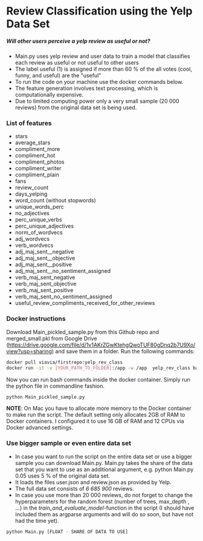 # Review Classification using the Yelp Data Set
##### Will other users perceive a yelp review as useful or not?
- Main.py uses yelp review and user data to train a model that classifies each review as useful or not useful to other users
- The label useful (1) is assigned if more than 60 % of the all votes (cool, funny, and useful) are the "useful"
- To run the code on your machine use the docker commands below.
- The feature generation involves text processing, which is computationally expensive.
- Due to limited computing power only a very small sample (20 000 reviews) from the original data set is being used.


### List of features

- stars
- average_stars
- compliment_more
- compliment_hot
- compliment_photos
- compliment_writer
- compliment_plain
- fans
- review_count
- days_yelping
- word_count (without stopwords)
- unique_words_perc
- no_adjectives
- perc_unique_verbs
- perc_unique_adjectives
- norm_of_wordvecs
- adj_wordvecs
- verb_wordvecs
- adj_maj_sent__negative
- adj_maj_sent__objective
- adj_maj_sent__positive
- adj_maj_sent__no_sentiment_assigned
- verb_maj_sent_negative
- verb_maj_sent_objective
- verb_maj_sent_positive
- verb_maj_sent_no_sentiment_assigned
- useful_review_compliments_received_for_other_reviews
                       

### Docker instructions

Download Main_pickled_sample.py from this Github repo and merged_small.pkl from Google Drive (https://drive.google.com/file/d/1v1AKrZGwKtehgQwoTUF80gDnq2b7U9Xo/view?usp=sharing) and save them in a folder. Run the following commands:

```sh
docker pull viavia/firstrepo:yelp_rev_class
docker run -it -v [YOUR_PATH_TO_FOLDER]:/app -w /app  yelp_rev_class bash
```
Now you can run bash commands inside the docker container. Simply run the python file in commandline fashion.

```sh
python Main_pickled_sample.py
```

**NOTE**: On Mac you have to allocate more memory to the Docker container to make run the script. The default setting only allocates 2GB of RAM to Docker containers. I configured it to use 16 GB of RAM and 12 CPUs via Docker advanced settings.

### Use bigger sample or even entire data set

- In case you want to run the script on the entire data set or use a bigger sample you can download Main.py. Main.py takes the   share of the data set that you want to use as an additional argument, e.g. python Main.py 0.05 uses 5 % of the original data
  set. 
- It loads the files user.json and review.json as provided by Yelp.
- The full data set consists of *6 685 900* reviews.
- In case you use more than 20 000 reviews, do not forget to change the hyperparameters for the random forest (number of trees, max_depth , ...) in the *train_and_evaluate_model*-function in the script (I should have included them as argparse arguments and will do so soon, but have not had the time yet).

```sh
python Main.py [FLOAT - SHARE OF DATA TO USE]
```

